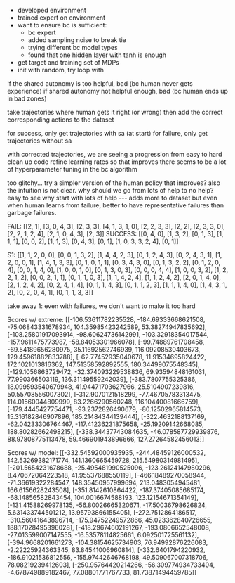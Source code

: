 - developed environment
- trained expert on environment
- want to ensure bc is sufficient:
  - bc expert
  - added sampling noise to break tie
  - trying different bc model types
  - found that one hidden layer with tanh is enough
- get target and training set of MDPs
- init with random, try loop with

if the shared autonomy is too helpful, bad (bc human never gets experience)
if shared autonomy not helpful enough, bad (bc human ends up in bad zones)

take trajectories where human gets it right (or wrong)
then add the correct corresponding actions to the dataset

for success, only get trajectories with sa (at start)
for failure, only get trajectories without sa

with corrected trajectories, we are seeing a progression from easy to hard
clean up code
refine learning rates so that improves
there seems to be a lot of hyperparameter tuning in the bc algorithm

too glitchy... try a simpler version of the human policy that improves?
also the intuition is not clear. why should we go from lots of help to no help?
easy to see why start with lots of help --- adds more to dataset
but
even when human learns from failure, better to have representative failures
than garbage failures.


FAIL: [[2, 1], [3, 0, 4, 3], [2, 3, 3], [4, 1, 3, 1, 0], [2, 2, 3, 3], [2, 2], [2, 3, 3, 0], [2, 2, 1, 2, 4], [2, 1, 0, 4, 3], [2, 3]]
SUCCESS: [[0, 4, 0], [1, 3, 2], [0, 1, 3], [1, 1, 1], [0, 0, 2], [1, 1, 3], [0, 4, 3], [0, 1], [1, 0, 3, 3, 2, 4], [0, 1]]


S1: [[1, 1, 2, 0, 0], [0, 0, 1, 3, 2], [1, 4, 4, 2, 3], [0, 1, 2, 4, 3], [0, 2, 4, 3, 1], [1, 2, 0, 0, 1], [1, 4, 1, 3, 3], [0, 1, 0, 1, 1], [0, 3, 4, 3, 0], [0, 1, 3, 2, 2], [0, 1, 2, 0, 4], [0, 0, 1, 4, 0], [1, 0, 0, 1, 0], [0, 1, 3, 0, 3], [0, 0, 0, 4, 4], [1, 0, 0, 3, 2], [1, 2, 2, 1, 2], [0, 0, 2, 1, 1], [0, 1, 1, 0, 3], [1, 1, 4, 2, 4], [1, 1, 2, 4, 2], [2, 0, 1, 4, 0], [2, 1, 2, 4, 2], [0, 2, 4, 1, 4], [0, 1, 1, 4, 3], [0, 1, 1, 2, 3], [1, 1, 1, 4, 0], [1, 4, 3, 1, 2], [0, 2, 0, 4, 1], [0, 1, 1, 3, 3]]


take away 1: even with failures, we don't want to make it too hard

Scores w/ extreme: [[-106.53611782235528, -184.69333668621508, -75.06843331678934, 104.35985423242589, 53.38274947835692], [-108.25801917093914, -98.60624736142991, -103.32918354017544, -157.9611475773987, -58.84053301966078], [-99.74889761708458, -69.54189656280975, 35.11692562746939, 116.09208530403673, 129.45961882833788], [-62.77452935040678, 11.91534695824422, 172.1021013816362, 147.51358592892555, 180.34499075548345], [-129.1056863729472, -32.374093229538836, 69.93594848161031, 77.990366503119, 136.31149559242039], [-383.7807755325386, 18.099593540679948, 41.94471703627966, 25.5104907239816, 50.55708556007302], [-312.9070121518299, -77.46705783313475, 114.01560044809999, 83.2266290560248, 116.10440081666759], [-179.4445427754471, -93.2372826490679, -80.12502965814573, 15.316182846907896, 185.21484344139444], [-322.4632188137169, -62.04233306764467, -117.41236231875658, -25.19209142668085, 188.80282662498215], [-338.34437743084635, -46.078587729939876, 88.97808775113478, 59.466901943896666, 127.27264582456013]]

Scores w/ model:  [[-332.54592000935935, -244.48459126000532, 142.53269382171774, 141.1360665459728, 215.54980314981495], [-201.5654231678688, -25.495481990525096, -123.26124147980296, 8.470672064223518, 41.95537688550119], [-466.18489270058944, -71.36619322284547, 148.35450957999694, 213.0483054945481, 166.6156628243508], [-351.8142610864422, -187.37405085685174, -68.14856582843454, 104.0016674588193, 123.12154671354149], [-131.41588269978135, -56.80026665320671, -17.50036798626824, 5.631433744501212, 13.95793866155405], [-272.7512864186517, -310.56041643896714, -175.94752249572866, 45.023362840726655, 188.17028495396028], [-418.29674602191267, -193.0806652548008, -27.013599007147555, -16.53578114825661, 6.092501725561132], [-394.9668201661273, -104.38154625734903, 76.94992876226083, -2.22225924363345, 83.84541006960814], [-332.6401794220932, -186.91021536812556, -155.97442646768198, 49.509067007318706, 78.08219239412603], [-250.95764420214266, -56.309774934733404, -4.678749889182467, 77.08801771767733, 81.73871494459785]]
